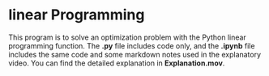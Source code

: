 # linear Programming
This program is to solve an optimization problem with the Python linear programming function. The __.py__ file includes code only, and the __.ipynb__ file includes the same code and some markdown notes used in the explanatory video. You can find the detailed explanation in __Explanation.mov__. 
